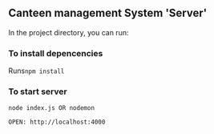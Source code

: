 ## Canteen management System 'Server'

In the project directory, you can run:

### To install depencencies

Runs`npm install`

### To start server

`node index.js OR nodemon`

`OPEN: http://localhost:4000`